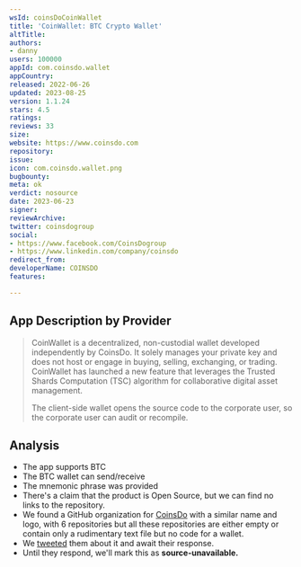 ```yaml
---
wsId: coinsDoCoinWallet
title: 'CoinWallet: BTC Crypto Wallet'
altTitle: 
authors:
- danny
users: 100000
appId: com.coinsdo.wallet
appCountry: 
released: 2022-06-26
updated: 2023-08-25
version: 1.1.24
stars: 4.5
ratings: 
reviews: 33
size: 
website: https://www.coinsdo.com
repository: 
issue: 
icon: com.coinsdo.wallet.png
bugbounty: 
meta: ok
verdict: nosource
date: 2023-06-23
signer: 
reviewArchive: 
twitter: coinsdogroup
social:
- https://www.facebook.com/CoinsDogroup
- https://www.linkedin.com/company/coinsdo
redirect_from: 
developerName: COINSDO
features: 

---
```


## App Description by Provider 

> CoinWallet is a decentralized, non-custodial wallet developed independently by CoinsDo. It solely manages your private key and does not host or engage in buying, selling, exchanging, or trading. CoinWallet has launched a new feature that leverages the Trusted Shards Computation (TSC) algorithm for collaborative digital asset management.
>
> The client-side wallet opens the source code to the corporate user, so the corporate user can audit or recompile.

## Analysis 

- The app supports BTC 
- The BTC wallet can send/receive 
- The mnemonic phrase was provided
- There's a claim that the product is Open Source, but we can find no links to the repository.
- We found a GitHub organization for [CoinsDo](https://github.com/CoinsDo) with a similar name and logo, with 6 repositories but all these repositories are either empty or contain only a rudimentary text file but no code for a wallet.
- We [tweeted](https://twitter.com/BitcoinWalletz/status/1672082520949522432) them about it and await their response.
- Until they respond, we'll mark this as **source-unavailable.**